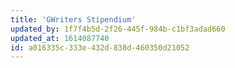 ```yaml
---
title: 'GWriters Stipendium'
updated_by: 1f7f4b5d-2f26-445f-984b-c1bf3adad660
updated_at: 1614087740
id: a016335c-333e-432d-838d-460350d21052
---
```

